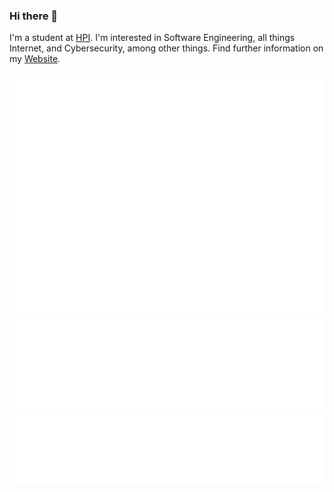### Hi there 👋

I'm a student at [HPI](https://hpi.de/en/). I'm interested in Software Engineering, all things Internet, and Cybersecurity, among other things. Find further information on my [Website](https://frcroth.de).

![frcroth's GitHub stats](https://raw.githubusercontent.com/frcroth/frcroth/refs/heads/main/github-metrics.svg)
![Recently used languages](https://raw.githubusercontent.com/frcroth/frcroth/refs/heads/main/metrics.plugin.languages.recent.svg)
![Mildly interesting facts](https://raw.githubusercontent.com/frcroth/frcroth/refs/heads/main/metrics.plugin.habits.facts.svg)
<!--
**frcroth/frcroth** is a ✨ _special_ ✨ repository because its `README.md` (this file) appears on your GitHub profile.

Here are some ideas to get you started:

- 🔭 I’m currently working on ...
- 🌱 I’m currently learning ...
- 👯 I’m looking to collaborate on ...
- 🤔 I’m looking for help with ...
- 💬 Ask me about ...
- 📫 How to reach me: ...
- 😄 Pronouns: ...
- ⚡ Fun fact: ...
-->
